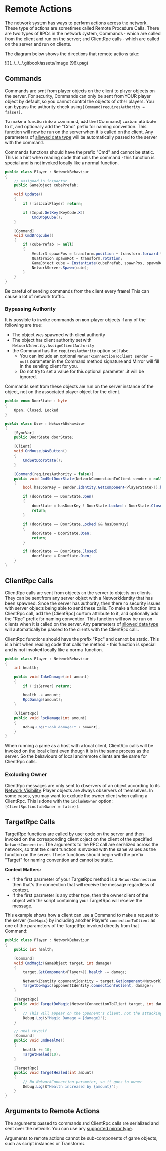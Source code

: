 # Remote Actions

The network system has ways to perform actions across the network. These type of actions are sometimes called Remote Procedure Calls. There are two types of RPCs in the network system, Commands - which are called from the client and run on the server; and ClientRpc calls - which are called on the server and run on clients.

The diagram below shows the directions that remote actions take:

![](../../../.gitbook/assets/image (96).png)

## Commands <a href="#commands" id="commands"></a>

Commands are sent from player objects on the client to player objects on the server. For security, Commands can only be sent from YOUR player object by default, so you cannot control the objects of other players. You can bypass the authority check using `[Command(requiresAuthority = false)]`.

To make a function into a command, add the \[Command] custom attribute to it, and optionally add the "Cmd" prefix for naming convention. This function will now be run on the server when it is called on the client. Any parameters of [allowed data type](../data-types.md) will be automatically passed to the server with the command.

Commands functions should have the prefix "Cmd" and cannot be static. This is a hint when reading code that calls the command - this function is special and is not invoked locally like a normal function.

```csharp
public class Player : NetworkBehaviour
{
    // assigned in inspector
    public GameObject cubePrefab;

    void Update()
    {
        if (!isLocalPlayer) return;

        if (Input.GetKey(KeyCode.X))
            CmdDropCube();
    }

    [Command]
    void CmdDropCube()
    {
        if (cubePrefab != null)
        {
            Vector3 spawnPos = transform.position + transform.forward * 2;
            Quaternion spawnRot = transform.rotation;
            GameObject cube = Instantiate(cubePrefab, spawnPos, spawnRot);
            NetworkServer.Spawn(cube);
        }
    }
}
```

Be careful of sending commands from the client every frame! This can cause a lot of network traffic.

### Bypassing Authority

It is possible to invoke commands on non-player objects if any of the following are true:

- The object was spawned with client authority
- The object has client authority set with `NetworkIdentity.AssignClientAuthority`
- the Command has the `requiresAuthority` option set false.
  - You can include an optional `NetworkConnectionToClient sender = null` parameter in the Command method signature and Mirror will fill in the sending client for you.
  - Do not try to set a value for this optional parameter...it will be ignored.

Commands sent from these objects are run on the server instance of the object, not on the associated player object for the client.

```csharp
public enum DoorState : byte
{
    Open, Closed, Locked
}

public class Door : NetworkBehaviour
{
    [SyncVar]
    public DoorState doorState;

    [Client]
    void OnMouseUpAsButton()
    {
        CmdSetDoorState();
    }

    [Command(requiresAuthority = false)]
    public void CmdSetDoorState(NetworkConnectionToClient sender = null)
    {
        bool hasDoorKey = sender.identity.GetComponent<PlayerState>().hasDoorKey;

        if (doorState == DoorState.Open)
        {
            doorState = hasDoorKey ? DoorState.Locked : DoorState.Closed;
            return;
        }

        if (doorState == DoorState.Locked && hasDoorKey)
        {
            doorState = DoorState.Open;
            return;
        }

        if (doorState == DoorState.Closed)
            doorState = DoorState.Open;
    }
}
```

## ClientRpc Calls <a href="#clientrpc-calls" id="clientrpc-calls"></a>

ClientRpc calls are sent from objects on the server to objects on clients. They can be sent from any server object with a NetworkIdentity that has been spawned. Since the server has authority, then there no security issues with server objects being able to send these calls. To make a function into a ClientRpc call, add the \[ClientRpc] custom attribute to it, and optionally add the "Rpc" prefix for naming convention. This function will now be run on clients when it is called on the server. Any parameters of [allowed data type](../data-types.md) will automatically be passed to the clients with the ClientRpc call..

ClientRpc functions should have the prefix "Rpc" and cannot be static. This is a hint when reading code that calls the method - this function is special and is not invoked locally like a normal function.

```csharp
public class Player : NetworkBehaviour
{
    int health;

    public void TakeDamage(int amount)
    {
        if (!isServer) return;

        health -= amount;
        RpcDamage(amount);
    }

    [ClientRpc]
    public void RpcDamage(int amount)
    {
        Debug.Log("Took damage:" + amount);
    }
}
```

When running a game as a host with a local client, ClientRpc calls will be invoked on the local client even though it is in the same process as the server. So the behaviours of local and remote clients are the same for ClientRpc calls.

### Excluding Owner

ClientRpc messages are only sent to observers of an object according to its [Network Visibility](../../interest-management/). Player objects are always observers of themselves. In some cases, you may want to exclude the owner client when calling a ClientRpc. This is done with the `includeOwner` option: `[ClientRpc(includeOwner = false)]`.

## TargetRpc Calls <a href="#targetrpc-calls" id="targetrpc-calls"></a>

TargetRpc functions are called by user code on the server, and then invoked on the corresponding client object on the client of the specified `NetworkConnection`. The arguments to the RPC call are serialized across the network, so that the client function is invoked with the same values as the function on the server. These functions should begin with the prefix "Target" for naming convention and cannot be static.

**Context Matters:**

- If the first parameter of your TargetRpc method is a `NetworkConnection` then that's the connection that will receive the message regardless of context.
- If the first parameter is any other type, then the owner client of the object with the script containing your TargetRpc will receive the message.

This example shows how a client can use a Command to make a request to the server (`CmdMagic`) by including another Player's `connectionToClient` as one of the parameters of the TargetRpc invoked directly from that Command:

```csharp
public class Player : NetworkBehaviour
{
    public int health;

    [Command]
    void CmdMagic(GameObject target, int damage)
    {
        target.GetComponent<Player>().health -= damage;

        NetworkIdentity opponentIdentity = target.GetComponent<NetworkIdentity>();
        TargetDoMagic(opponentIdentity.connectionToClient, damage);
    }

    [TargetRpc]
    public void TargetDoMagic(NetworkConnectionToClient target, int damage)
    {
        // This will appear on the opponent's client, not the attacking player's
        Debug.Log($"Magic Damage = {damage}");
    }

    // Heal thyself
    [Command]
    public void CmdHealMe()
    {
        health += 10;
        TargetHealed(10);
    }

    [TargetRpc]
    public void TargetHealed(int amount)
    {
        // No NetworkConnection parameter, so it goes to owner
        Debug.Log($"Health increased by {amount}");
    }
}
```

## Arguments to Remote Actions <a href="#arguments-to-remote-actions" id="arguments-to-remote-actions"></a>

The arguments passed to commands and ClientRpc calls are serialized and sent over the network. You can use any [supported mirror type](../data-types.md).

Arguments to remote actions cannot be sub-components of game objects, such as script instances or Transforms.
